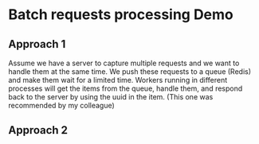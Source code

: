 # Batch requests processing Demo

## Approach 1

Assume we have a server to capture multiple requests and we want to handle them at the same time. We push these requests to a queue (Redis) and make them wait for a limited time. Workers running in different processes will get the items from the queue, handle them, and respond back to the server by using the uuid in the item. (This one was recommended by my colleague)

## Approach 2
